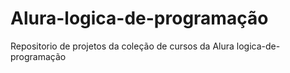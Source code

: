 # Alura-logica-de-programação
Repositorio de projetos da coleção de cursos da Alura logica-de-programação
